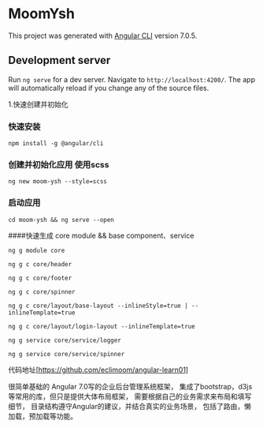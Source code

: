 # MoomYsh

This project was generated with [Angular CLI](https://github.com/angular/angular-cli) version 7.0.5.

## Development server

Run `ng serve` for a dev server. Navigate to `http://localhost:4200/`. The app will automatically reload if you change any of the source files.

1.快速创建并初始化
### 快速安装
`npm install -g @angular/cli`

### 创建并初始化应用 使用scss
`ng new moom-ysh --style=scss`
### 启动应用
`cd moom-ysh && ng serve --open`

####快速生成 core module && base component、service

`ng g module core`

`ng g c core/header`

`ng g c core/footer`

`ng g c core/spinner`

`ng g c core/layout/base-layout --inlineStyle=true | --inlineTemplate=true`

`ng g c core/layout/login-layout --inlineTemplate=true`

`ng g service core/service/logger`

`ng g service core/service/spinner`
 
代码地址[https://github.com/eclimoom/angular-learn01]





很简单基础的 Angular 7.0写的企业后台管理系统框架，
集成了bootstrap，d3js等常用的库，但只是提供大体布局框架，
需要根据自己的业务需求来布局和填写细节，
目录结构遵守Angular的建议，并结合真实的业务场景，
包括了路由，懒加载，预加载等功能。
